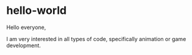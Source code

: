 # hello-world

Hello everyone,

I am very interested in all types of code, specifically animation or game development.  
